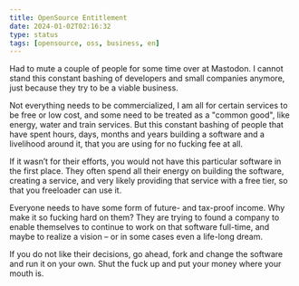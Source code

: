 ```yaml
---
title: OpenSource Entitlement
date: 2024-01-02T02:16:32
type: status
tags: [opensource, oss, business, en]
---
```


Had to mute a couple of people for some time over at Mastodon. I cannot stand this constant bashing of developers and small companies anymore, just because they try to be a viable business.

Not everything needs to be commercialized, I am all for certain services to be free or low cost, and some need to be treated as a "common good", like energy, water and train services. But this constant bashing of people that have spent hours, days, months and years building a software and a livelihood around it, that you are using for no fucking fee at all.

If it wasn’t for their efforts, you would not have this particular software in the first place. They often spend all their energy on building the software, creating a service, and very likely providing that service with a free tier, so that you freeloader can use it.

Everyone needs to have some form of future- and tax-proof income. Why make it so fucking hard on them? They are trying to found a company to enable themselves to continue to work on that software full-time, and maybe to realize a vision – or in some cases even a life-long dream.

If you do not like their decisions, go ahead, fork and change the software and run it on your own. Shut the fuck up and put your money where your mouth is.
